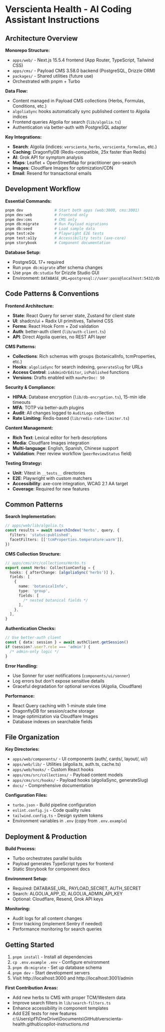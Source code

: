 # Verscienta Health - AI Coding Assistant Instructions

## Architecture Overview

**Monorepo Structure:**

- `apps/web/` - Next.js 15.5.4 frontend (App Router, TypeScript, Tailwind CSS)
- `apps/cms/` - Payload CMS 3.58.0 backend (PostgreSQL, Drizzle ORM)
- `packages/` - Shared utilities (future use)
- Orchestrated with pnpm + Turbo

**Data Flow:**

- Content managed in Payload CMS collections (Herbs, Formulas, Conditions, etc.)
- `algoliaSync` hooks automatically sync published content to Algolia indices
- Frontend queries Algolia for search (`lib/algolia.ts`)
- Authentication via better-auth with PostgreSQL adapter

**Key Integrations:**

- **Search**: Algolia (indices: `verscienta_herbs`, `verscienta_formulas`, etc.)
- **Caching**: DragonflyDB (Redis-compatible, 25x faster than Redis)
- **AI**: Grok API for symptom analysis
- **Maps**: Leaflet + OpenStreetMap for practitioner geo-search
- **Images**: Cloudflare Images for optimization/CDN
- **Email**: Resend for transactional emails

## Development Workflow

**Essential Commands:**

```bash
pnpm dev              # Start both apps (web:3000, cms:3001)
pnpm dev:web          # Frontend only
pnpm dev:cms          # CMS only
pnpm db:migrate       # Run Payload migrations
pnpm db:seed          # Load sample data
pnpm test:e2e         # Playwright E2E tests
pnpm test:a11y        # Accessibility tests (axe-core)
pnpm storybook        # Component documentation
```

**Database Setup:**

- PostgreSQL 17+ required
- Run `pnpm db:migrate` after schema changes
- Use `pnpm db:studio` for Drizzle Studio GUI
- Environment: `DATABASE_URL=postgresql://user:pass@localhost:5432/db`

## Code Patterns & Conventions

**Frontend Architecture:**

- **State**: React Query for server state, Zustand for client state
- **UI**: shadcn/ui + Radix UI primitives, Tailwind CSS
- **Forms**: React Hook Form + Zod validation
- **Auth**: better-auth client (`lib/auth-client.ts`)
- **API**: Direct Algolia queries, no REST API layer

**CMS Patterns:**

- **Collections**: Rich schemas with groups (botanicalInfo, tcmProperties, etc.)
- **Hooks**: `algoliaSync` for search indexing, `generateSlug` for URLs
- **Access Control**: `isAdminOrEditor`, `isPublished` functions
- **Versions**: Drafts enabled with `maxPerDoc: 50`

**Security & Compliance:**

- **HIPAA**: Database encryption (`lib/db-encryption.ts`), 15-min idle timeouts
- **MFA**: TOTP via better-auth plugins
- **Audit**: All changes logged to `AuditLogs` collection
- **Rate Limiting**: Redis-based (`lib/redis-rate-limiter.ts`)

**Content Management:**

- **Rich Text**: Lexical editor for herb descriptions
- **Media**: Cloudflare Images integration
- **Multi-language**: English, Spanish, Chinese support
- **Validation**: Peer review workflow (`peerReviewStatus` field)

**Testing Strategy:**

- **Unit**: Vitest in `__tests__` directories
- **E2E**: Playwright with custom matchers
- **Accessibility**: axe-core integration, WCAG 2.1 AA target
- **Coverage**: Required for new features

## Common Patterns

**Search Implementation:**

```typescript
// apps/web/lib/algolia.ts
const results = await searchIndex('herbs', query, {
  filters: 'status:published',
  facetFilters: [['tcmProperties.temperature:warm']],
})
```

**CMS Collection Structure:**

```typescript
// apps/cms/src/collections/Herbs.ts
export const Herbs: CollectionConfig = {
  hooks: { afterChange: [algoliaSync('herbs')] },
  fields: [
    {
      name: 'botanicalInfo',
      type: 'group',
      fields: [
        /* nested botanical fields */
      ],
    },
  ],
}
```

**Authentication Checks:**

```typescript
// Use better-auth client
const { data: session } = await authClient.getSession()
if (session?.user?.role === 'admin') {
  /* admin-only logic */
}
```

**Error Handling:**

- Use Sonner for user notifications (`components/ui/sonner`)
- Log errors but don't expose sensitive details
- Graceful degradation for optional services (Algolia, Cloudflare)

**Performance:**

- React Query caching with 1-minute stale time
- DragonflyDB for session/cache storage
- Image optimization via Cloudflare Images
- Database indexes on searchable fields

## File Organization

**Key Directories:**

- `apps/web/components/` - UI components (auth/, cards/, layout/, ui/)
- `apps/web/lib/` - Utilities (algolia.ts, auth.ts, cache.ts)
- `apps/web/hooks/` - Custom React hooks
- `apps/cms/src/collections/` - Payload content models
- `apps/cms/src/hooks/` - Payload hooks (algoliaSync, generateSlug)
- `docs/` - Comprehensive documentation

**Configuration Files:**

- `turbo.json` - Build pipeline configuration
- `eslint.config.js` - Code quality rules
- `tailwind.config.ts` - Design system tokens
- Environment variables in `.env` (copy from `.env.example`)

## Deployment & Production

**Build Process:**

- Turbo orchestrates parallel builds
- Payload generates TypeScript types for frontend
- Static Storybook for component docs

**Environment Setup:**

- Required: DATABASE_URL, PAYLOAD_SECRET, AUTH_SECRET
- Search: ALGOLIA_APP_ID, ALGOLIA_ADMIN_API_KEY
- Optional: Cloudflare, Resend, Grok API keys

**Monitoring:**

- Audit logs for all content changes
- Error tracking (implement Sentry if needed)
- Performance monitoring for search queries

## Getting Started

1. `pnpm install` - Install all dependencies
2. `cp .env.example .env` - Configure environment
3. `pnpm db:migrate` - Set up database schema
4. `pnpm dev` - Start development servers
5. Visit http://localhost:3000 and http://localhost:3001/admin

**First Contribution Areas:**

- Add new herbs to CMS with proper TCM/Western data
- Improve search filters in `lib/search-filters.ts`
- Enhance accessibility in component templates
- Add E2E tests for new features</content>
  <parameter name="filePath">c:\Users\pf1\OneDrive\Documents\GitHub\verscienta-health\.github\copilot-instructions.md
